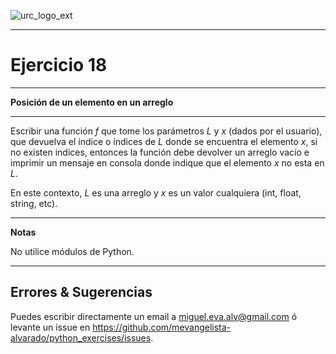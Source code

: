 ![urc_logo_ext](https://github.com/URC-MAC/.github/assets/28746720/1d2b04df-5870-457b-82ab-4eb97ec99e17)
_____

# Ejercicio 18
_____

__Posición de un elemento en un arreglo__  

_____

Escribir una función $f$ que tome los parámetros $L$ y $x$ (dados por el usuario), que devuelva el índice o índices de $L$ donde se encuentra el elemento $x$, si no existen indices, entonces la función debe devolver un arreglo vacío e imprimir un mensaje en consola donde indique que el elemento $x$ no esta en $L$. 

En este contexto, $L$ es una arreglo y $x$ es un valor cualquiera (int, float, string, etc). 

____

**Notas**  

No utilice módulos de Python.

_____

## Errores & Sugerencias

Puedes escribir directamente un email a [miguel.eva.alv@gmail.com](mailto:miguel.eva.alv@gmail.com) ó levante un issue en https://github.com/mevangelista-alvarado/python_exercises/issues.
